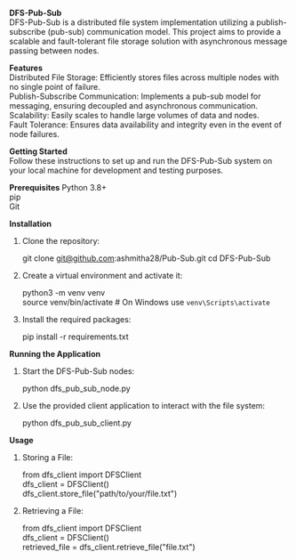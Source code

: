 **DFS-Pub-Sub**  
DFS-Pub-Sub is a distributed file system implementation utilizing a publish-subscribe (pub-sub) communication model. This project aims to provide a scalable and fault-tolerant file storage solution with asynchronous message passing between nodes.
  
**Features**   
Distributed File Storage: Efficiently stores files across multiple nodes with no single point of failure.  
Publish-Subscribe Communication: Implements a pub-sub model for messaging, ensuring decoupled and asynchronous communication.  
Scalability: Easily scales to handle large volumes of data and nodes.  
Fault Tolerance: Ensures data availability and integrity even in the event of node failures.  

**Getting Started**  
Follow these instructions to set up and run the DFS-Pub-Sub system on your local machine for development and testing purposes.  
  
**Prerequisites**
  Python 3.8+  
  pip  
  Git  
  
**Installation** 
  
1. Clone the repository:  
  
    git clone git@github.com:ashmitha28/Pub-Sub.git
    cd DFS-Pub-Sub  
  
2. Create a virtual environment and activate it:
     
    python3 -m venv venv  
    source venv/bin/activate   # On Windows use `venv\Scripts\activate`  
    
3. Install the required packages:  
  
    pip install -r requirements.txt  

      
**Running the Application**

1. Start the DFS-Pub-Sub nodes:  
  
    python dfs_pub_sub_node.py  
    
2. Use the provided client application to interact with the file system:  
  
    python dfs_pub_sub_client.py  
    
**Usage**  
  
1. Storing a File:  
  
    from dfs_client import DFSClient  
    dfs_client = DFSClient()  
    dfs_client.store_file("path/to/your/file.txt")  
  
2. Retrieving a File:  
  
    from dfs_client import DFSClient  
    dfs_client = DFSClient()  
    retrieved_file = dfs_client.retrieve_file("file.txt")

 
